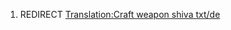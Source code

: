1.  REDIRECT [Translation:Craft weapon shiva
    txt/de](Translation:Craft_weapon_shiva_txt/de "wikilink")